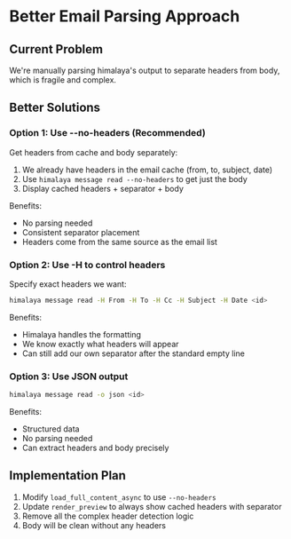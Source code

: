 # Better Email Parsing Approach

## Current Problem
We're manually parsing himalaya's output to separate headers from body, which is fragile and complex.

## Better Solutions

### Option 1: Use --no-headers (Recommended)
Get headers from cache and body separately:
1. We already have headers in the email cache (from, to, subject, date)
2. Use `himalaya message read --no-headers` to get just the body
3. Display cached headers + separator + body

Benefits:
- No parsing needed
- Consistent separator placement
- Headers come from the same source as the email list

### Option 2: Use -H to control headers
Specify exact headers we want:
```bash
himalaya message read -H From -H To -H Cc -H Subject -H Date <id>
```

Benefits:
- Himalaya handles the formatting
- We know exactly what headers will appear
- Can still add our own separator after the standard empty line

### Option 3: Use JSON output
```bash
himalaya message read -o json <id>
```

Benefits:
- Structured data
- No parsing needed
- Can extract headers and body precisely

## Implementation Plan

1. Modify `load_full_content_async` to use `--no-headers`
2. Update `render_preview` to always show cached headers with separator
3. Remove all the complex header detection logic
4. Body will be clean without any headers
